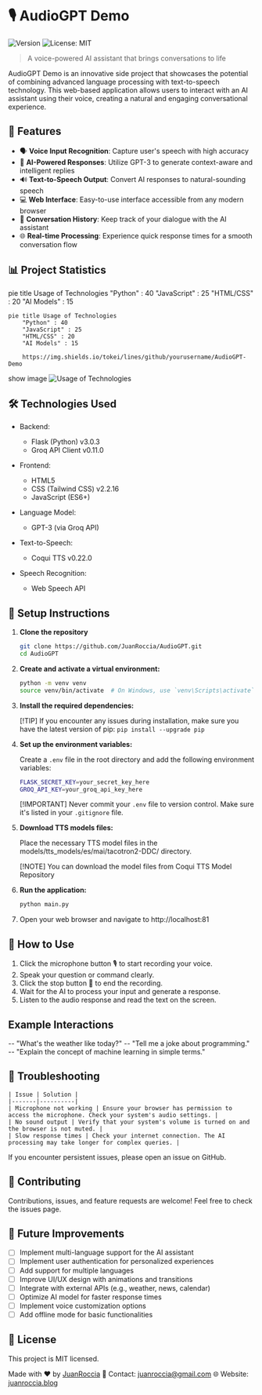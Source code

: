 # 🎙️ AudioGPT Demo

![Version](https://img.shields.io/badge/version-1.0.0-blue.svg?cacheSeconds=2592000)
![License: MIT](https://img.shields.io/badge/License-MIT-yellow.svg)

> A voice-powered AI assistant that brings conversations to life

AudioGPT Demo is an innovative side project that showcases the potential of combining advanced language processing with text-to-speech technology. This web-based application allows users to interact with an AI assistant using their voice, creating a natural and engaging conversational experience.

## 🌟 Features

- 🗣️ **Voice Input Recognition**: Capture user's speech with high accuracy
- 🧠 **AI-Powered Responses**: Utilize GPT-3 to generate context-aware and intelligent replies
- 🔊 **Text-to-Speech Output**: Convert AI responses to natural-sounding speech
- 💻 **Web Interface**: Easy-to-use interface accessible from any modern browser
- 📜 **Conversation History**: Keep track of your dialogue with the AI assistant
- 🌐 **Real-time Processing**: Experience quick response times for a smooth conversation flow

## 📊 Project Statistics

pie title Usage of Technologies
    "Python" : 40
    "JavaScript" : 25
    "HTML/CSS" : 20
    "AI Models" : 15

```mermaid
pie title Usage of Technologies
    "Python" : 40
    "JavaScript" : 25
    "HTML/CSS" : 20
    "AI Models" : 15

    https://img.shields.io/tokei/lines/github/yourusername/AudioGPT-Demo

```
show image
![Usage of Technologies](https://img.shields.io/tokei/lines/github/yourusername/AudioGPT-Demo)

## 🛠️ Technologies Used

- Backend:

    - Flask (Python) v3.0.3
    - Groq API Client v0.11.0

- Frontend:

    - HTML5
    - CSS (Tailwind CSS) v2.2.16
    - JavaScript (ES6+)

- Language Model:

    - GPT-3 (via Groq API)

- Text-to-Speech:

    - Coqui TTS v0.22.0

- Speech Recognition:

    - Web Speech API

## 🚀 Setup Instructions

1. **Clone the repository**

    ```sh
    git clone https://github.com/JuanRoccia/AudioGPT.git
    cd AudioGPT
    ```
2. **Create and activate a virtual environment:**
    
    ```sh
    python -m venv venv
    source venv/bin/activate  # On Windows, use `venv\Scripts\activate` instead
    ```
3. **Install the required dependencies:**

    [!TIP]
    If you encounter any issues during installation, make sure you have the latest version of pip: `pip install --upgrade pip`

4. **Set up the environment variables:**

    Create a `.env` file in the root directory and add the following environment variables:

    ```sh
    FLASK_SECRET_KEY=your_secret_key_here
    GROQ_API_KEY=your_groq_api_key_here
    ```
    [!IMPORTANT]
    Never commit your `.env` file to version control. Make sure it's listed in your `.gitignore` file.

5. **Download TTS models files:**

    Place the necessary TTS model files in the models/tts_models/es/mai/tacotron2-DDC/ directory.

    [!NOTE]
    You can download the model files from Coqui TTS Model Repository

6. **Run the application:**

    ```sh
    python main.py
    ```
7. Open your web browser and navigate to http://localhost:81

## 🎯 How to Use
1. Click the microphone button 🎙️ to start recording your voice.
2. Speak your question or command clearly.
3. Click the stop button 🛑 to end the recording.
4. Wait for the AI to process your input and generate a response.
5. Listen to the audio response and read the text on the screen.

## Example Interactions

-- "What's the weather like today?"
-- "Tell me a joke about programming."
-- "Explain the concept of machine learning in simple terms."

## 🔧 Troubleshooting


    | Issue | Solution |
    |-------|----------|
    | Microphone not working | Ensure your browser has permission to access the microphone. Check your system's audio settings. |
    | No sound output | Verify that your system's volume is turned on and the browser is not muted. |
    | Slow response times | Check your internet connection. The AI processing may take longer for complex queries. |

If you encounter persistent issues, please open an issue on GitHub.

## 🤝 Contributing
Contributions, issues, and feature requests are welcome!
Feel free to check the issues page.

## 🔮 Future Improvements

- [ ] Implement multi-language support for the AI assistant
- [ ] Implement user authentication for personalized experiences
- [ ] Add support for multiple languages
 - [ ] Improve UI/UX design with animations and transitions
 - [ ] Integrate with external APIs (e.g., weather, news, calendar)
 - [ ] Optimize AI model for faster response times
 - [ ] Implement voice customization options
 - [ ] Add offline mode for basic functionalities

## 📝 License
This project is MIT licensed.

Made with ❤️ by [JuanRoccia](https://juanroccia.github.io/)
📧 Contact: juanroccia@gmail.com
🌐 Website: [juanroccia.blog](https://juanroccia.vercel.app/)
